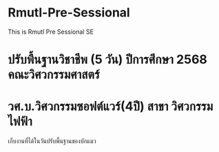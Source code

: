 # Rmutl-Pre-Sessional
This is Rmutl Pre Sessional SE 

# ปรับพื้นฐานวิชาชีพ (5 วัน) ปีการศึกษา 2568 คณะวิศวกรรมศาสตร์
# วศ.บ.วิศวกรรมซอฟต์แวร์(4ปี) สาขา วิศวกรรมไฟฟ้า

เก็บงานที่ได้ในวันปรับพื้นฐานของบักแมว
